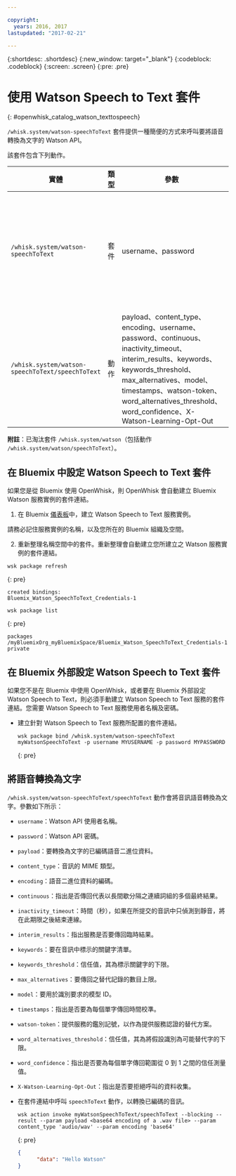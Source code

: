 ```yaml
---

copyright:
  years: 2016, 2017
lastupdated: "2017-02-21"

---
```


{:shortdesc: .shortdesc}
{:new_window: target="_blank"}
{:codeblock: .codeblock}
{:screen: .screen}
{:pre: .pre}

# 使用 Watson Speech to Text 套件
{: #openwhisk_catalog_watson_texttospeech}

`/whisk.system/watson-speechToText` 套件提供一種簡便的方式來呼叫要將語音轉換為文字的 Watson API。

該套件包含下列動作。

| 實體 | 類型 | 參數 | 說明 |
| --- | --- | --- | --- |
| `/whisk.system/watson-speechToText` | 套件 | username、password | 將語音轉換為文字的套件 |
| `/whisk.system/watson-speechToText/speechToText` | 動作 | payload、content_type、encoding、username、password、continuous、inactivity_timeout、interim_results、keywords、keywords_threshold、max_alternatives、model、timestamps、watson-token、word_alternatives_threshold、word_confidence、X-Watson-Learning-Opt-Out | 將音訊轉換為文字 |

**附註**：已淘汰套件 `/whisk.system/watson`（包括動作 `/whisk.system/watson/speechToText`）。

## 在 Bluemix 中設定 Watson Speech to Text 套件

如果您是從 Bluemix 使用 OpenWhisk，則 OpenWhisk 會自動建立 Bluemix Watson 服務實例的套件連結。

1. 在 Bluemix [儀表板](http://console.ng.Bluemix.net)中，建立 Watson Speech to Text 服務實例。
  
  請務必記住服務實例的名稱，以及您所在的 Bluemix 組織及空間。
  
2. 重新整理名稱空間中的套件。重新整理會自動建立您所建立之 Watson 服務實例的套件連結。
  
  ```
wsk package refresh
  ```
  {: pre}
  ```
  created bindings:
  Bluemix_Watson_SpeechToText_Credentials-1
  ```
  ```
wsk package list
  ```
  {: pre}
  ```
  packages
  /myBluemixOrg_myBluemixSpace/Bluemix_Watson_SpeechToText_Credentials-1 private
  ```
  

## 在 Bluemix 外部設定 Watson Speech to Text 套件

如果您不是在 Bluemix 中使用 OpenWhisk，或者要在 Bluemix 外部設定 Watson Speech to Text，則必須手動建立 Watson Speech to Text 服務的套件連結。您需要 Watson Speech to Text 服務使用者名稱及密碼。

- 建立針對 Watson Speech to Text 服務所配置的套件連結。
  
  ```
  wsk package bind /whisk.system/watson-speechToText myWatsonSpeechToText -p username MYUSERNAME -p password MYPASSWORD
  ```
  {: pre}
  

## 將語音轉換為文字

`/whisk.system/watson-speechToText/speechToText` 動作會將音訊語音轉換為文字。參數如下所示：

- `username`：Watson API 使用者名稱。
- `password`：Watson API 密碼。
- `payload`：要轉換為文字的已編碼語音二進位資料。
- `content_type`：音訊的 MIME 類型。
- `encoding`：語音二進位資料的編碼。
- `continuous`：指出是否傳回代表以長間歇分隔之連續詞組的多個最終結果。
- `inactivity_timeout`：時間（秒），如果在所提交的音訊中只偵測到靜音，將在此期限之後結束連線。
- `interim_results`：指出服務是否要傳回臨時結果。
- `keywords`：要在音訊中標示的關鍵字清單。
- `keywords_threshold`：信任值，其為標示關鍵字的下限。
- `max_alternatives`：要傳回之替代記錄的數目上限。
- `model`：要用於識別要求的模型 ID。
- `timestamps`：指出是否要為每個單字傳回時間校準。
- `watson-token`：提供服務的鑑別記號，以作為提供服務認證的替代方案。
- `word_alternatives_threshold`：信任值，其為將假設識別為可能替代字的下限。
- `word_confidence`：指出是否要為每個單字傳回範圍從 0 到 1 之間的信任測量值。
- `X-Watson-Learning-Opt-Out`：指出是否要拒絕呼叫的資料收集。
 

- 在套件連結中呼叫 `speechToText` 動作，以轉換已編碼的音訊。
  
  ```
  wsk action invoke myWatsonSpeechToText/speechToText --blocking --result --param payload <base64 encoding of a .wav file> --param content_type 'audio/wav' --param encoding 'base64'
  ```
  {: pre}
  ```json
  {
        "data": "Hello Watson"
  }
  ```
  
